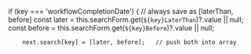 if (key === 'workflowCompletionDate') {
        // always save as [laterThan, before]
        const later = this.searchForm.get(`${key}LaterThan`)?.value || null;
        const before = this.searchForm.get(`${key}Before`)?.value || null;

        next.search[key] = [later, before];   // push both into array
